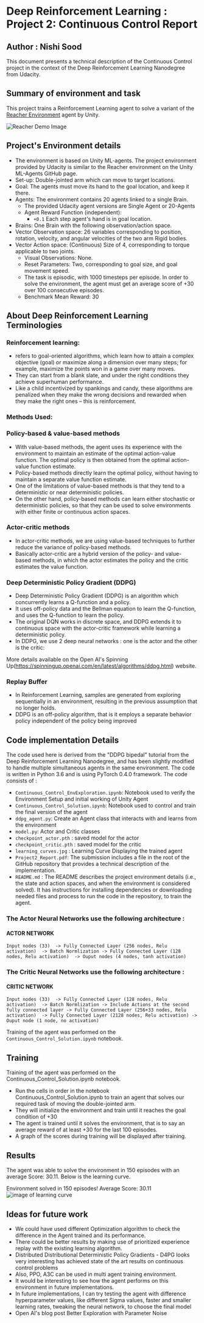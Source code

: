 # Deep Reinforcement Learning : Project 2: Continuous Control Report

## Author : Nishi Sood
This document presents a technical description of the Continuous Control project in the context of the Deep Reinforcement Learning Nanodegree from Udacity.


## Summary of environment and task
This project trains a Reinforcement Learning agent to solve a variant of the [Reacher Environment](https://github.com/Unity-Technologies/ml-agents/blob/master/docs/Learning-Environment-Examples.md#reacher) agent by Unity.

![Reacher Demo Image](images/reacher.gif)


## Project's Environment details
 - The environment is based on Unity ML-agents. The project environment provided by Udacity is similar to the Reacher environment on the Unity ML-Agents GitHub page.
 - Set-up: Double-jointed arm which can move to target locations.
 - Goal: The agents must move its hand to the goal location, and keep it there.
 - Agents: The environment contains 20 agents linked to a single Brain.
     - The provided Udacity agent versions are Single Agent or 20-Agents
   - Agent Reward Function (independent):
     - `+0.1` Each step agent's hand is in goal location.
 - Brains: One Brain with the following observation/action space.
 - Vector Observation space: 26 variables corresponding to position, rotation, velocity, and angular velocities of the two arm Rigid bodies.
 - Vector Action space: (Continuous) Size of 4, corresponding to torque applicable to two joints.
   - Visual Observations: None.
   - Reset Parameters: Two, corresponding to goal size, and goal movement speed.
   - The task is episodic, with 1000 timesteps per episode. In order to solve the environment, the agent must get an average score of +30 over 100 consecutive episodes.
   - Benchmark Mean Reward: 30



## About Deep Reinforcement Learning Terminologies

### Reinforcement learning:
- refers to goal-oriented algorithms, which learn how to attain a complex objective (goal) or maximize along a dimension over many steps; for example, maximize the points won in a game over many moves. 
- They can start from a blank slate, and under the right conditions they achieve superhuman performance.
- Like a child incentivized by spankings and candy, these algorithms are penalized when they make the wrong decisions and rewarded when they make the right ones – this is reinforcement.

### Methods Used:

### Policy-based & value-based methods
- With value-based methods, the agent uses its experience with the environment to maintain an estimate of the optimal action-value function. The optimal policy is then obtained from the optimal action-value function estimate.
- Policy-based methods directly learn the optimal policy, without having to maintain a separate value function estimate.
- One of the limitations of value-based methods is that they tend to a deterministic or near deterministic policies.
- On the other hand, policy-based methods can learn either stochastic or deterministic policies, so that they can be used to solve environments with either finite or continuous action spaces.

### Actor-critic methods
 - In actor-critic methods, we are using value-based techniques to further reduce the variance of policy-based methods.
 - Basically actor-critic are a hybrid version of the policy- and value- based methods, in which the actor estimates the policy and the critic estimates the value function.
 
### Deep Deterministic Policy Gradient (DDPG)
 - Deep Deterministic Policy Gradient (DDPG) is an algorithm which concurrently learns a Q-function and a policy. 
 - It uses off-policy data and the Bellman equation to learn the Q-function, and uses the Q-function to learn the policy.
 - The original DQN works in discrete space, and DDPG extends it to continuous space with the actor-critic framework while learning a deterministic policy.
 - In DDPG, we use 2 deep neural networks : one is the actor and the other is the critic:
 
More details available on the Open AI's Spinning Up(https://spinningup.openai.com/en/latest/algorithms/ddpg.html) website.

### Replay Buffer
 - In Reinforcement Learning, samples are generated from exploring sequentially in an environment, resulting in the previous assumption that no longer holds.
 - DDPG is an off-policy algorithm, that is it employs a separate behavior policy independent of the policy being improved


## Code implementation Details

The code used here is derived from the "DDPG bipedal" tutorial from the Deep Reinforcement Learning Nanodegree, and has been slightly modified to handle multiple simultaneous agents in the same environment.
The code is written in Python 3.6 and is using PyTorch 0.4.0 framework.
The code consists of :
 - `Continuous_Control_EnvExploration.ipynb`:  Notebook used to verify the Environment Setup and initial working of Unity Agent
 - `Continuous_Control_Solution.ipynb`: Notebook used to control and train the final version of the agent
 - `ddpg_agent.py`: Create an Agent class that interacts with and learns from the environment
 - `model.py`: Actor and Critic classes
 - `checkpoint_actor.pth` : saved model for the actor
 - `checkpoint_critic.pth` : saved model for the critic
 - `learning_curves.jpg` : Learning Curve Displaying the trained agent
 - `Project2_Report.pdf`: The submission includes a file in the root of the GitHub repository that provides a technical description of the implementation.
 - `README.md` : The README describes the project environment details (i.e., the state and action spaces, and when the environment is considered solved). It has instructions for installing dependencies or downloading needed files and process to run the code in the repository, to train the agent.
 
 
###  The Actor Neural Networks use the following architecture :
#### ACTOR NETWORK
`
Input nodes (33) 
  -> Fully Connected Layer (256 nodes, Relu activation) 
    -> Batch Normlization
      -> Fully Connected Layer (128 nodes, Relu activation) 
         -> Ouput nodes (4 nodes, tanh activation)
         `

### The Critic Neural Networks use the following architecture :
#### CRITIC NETWORK
`
Input nodes (33) 
  -> Fully Connected Layer (128 nodes, Relu activation) 
    -> Batch Normlization
      -> Include Actions at the second fully connected layer
        -> Fully Connected Layer (256+33 nodes, Relu activation) 
          -> Fully Connected Layer (2128 nodes, Relu activation)
           -> Ouput node (1 node, no activation)
           `
          
Training of the agent was performed on the `Continuous_Control_Solution.ipynb` notebook.



## Training

Training of the agent was performed on the Continuous_Control_Solution.ipynb notebook.
 - Run the cells in order in the notebook Continuous_Control_Solution.ipynb to train an agent that solves our required task of moving the double-jointed arm.
 - They will initialize the environment and train until it reaches the goal condition of +30
 - The agent is trained until it solves the environment, that is to say an average reward of at least +30 for the last 100 episodes.
 - A graph of the scores during training will be displayed after training.

## Results

The agent was able to solve the environment in 150 episodes with an average Score: 30.11. Below is the learning curve.

Environment solved in 150 episodes!	Average Score: 30.11
![image of learning curve](learning_curves.jpg)


## Ideas for future work
- We could have used different Optimization algorithm to check the difference in the Agent trained and its performance.
- There could be better results by making use of prioritized experience replay with the existing learning algorithm.
- Distributed Distributional Deterministic Policy Gradients - D4PG looks very interesting has achieved state of the art results on continuous control problems
 - Also, PPO, A3C can be used in multi agent training environment.
- It would be interesting to see how the agent performs on this environment in future implementations.
- In future implementations,  I can try testing the agent with difference hyperparameter values, like different Sigma values, faster and smaller learning rates, tweaking the neural network, to choose the final model
- Open AI's blog post Better Exploration with Parameter Noise


